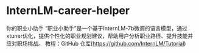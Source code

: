 # InternLM-career-helper
你的职业小助手
“职业小助手”是一个基于InternLM-7b微调的语言模型，通过xtuner优化，提供个性化的职业规划建议，帮助用户分析职业路径、提升技能并应对职场挑战。
教程：GitHub 仓库(https://github.com/InternLM/Tutorial)
